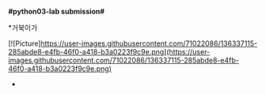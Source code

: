 __#python03-lab submission#__

*거북이가 

[![Picture]https://user-images.githubusercontent.com/71022086/136337115-285abde8-e4fb-46f0-a418-b3a0223f9c9e.png](https://user-images.githubusercontent.com/71022086/136337115-285abde8-e4fb-46f0-a418-b3a0223f9c9e.png)

*
